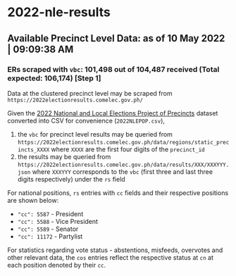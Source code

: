 # 2022-nle-results
## Available Precinct Level Data: as of 10 May 2022 | 09:09:38 AM
### ERs scraped with `vbc`: 101,498 out of 104,487 received (Total expected: 106,174) [Step 1]


Data at the clustered precinct level may be scraped from `https://2022electionresults.comelec.gov.ph/`

Given the [2022 National and Local Elections Project of Precincts](https://comelec.gov.ph/index.html?r=2022NLE/ProjectOfPrecincts) dataset converted into CSV for convenience (`2022NLEPOP.csv`),
1. the `vbc` for precinct level results may be queried from `https://2022electionresults.comelec.gov.ph/data/regions/static_precincts_XXXX` where `XXXX` are the first four digits of the `precinct_id`
2. the results may be queried from `https://2022electionresults.comelec.gov.ph/data/results/XXX/XXXYYY.json` where `XXXYYY` corresponds to the `vbc` (first three and last three digits respectively) under the `rs` field

For national positions, `rs` entries with `cc` fields and their respective positions are shown below:
- `"cc": 5587` - President
- `"cc": 5588` - Vice President
- `"cc": 5589` - Senator
- `"cc": 11172` - Partylist

For statistics regarding vote status - abstentions, misfeeds, overvotes and other relevant data, the `cos` entries reflect the respective status at `cn` at each position denoted by their `cc`.
